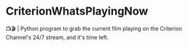 # CriterionWhatsPlayingNow
📺🎬 | Python program to grab the current film playing on the Criterion Channel's 24/7 stream, and it's time left.
